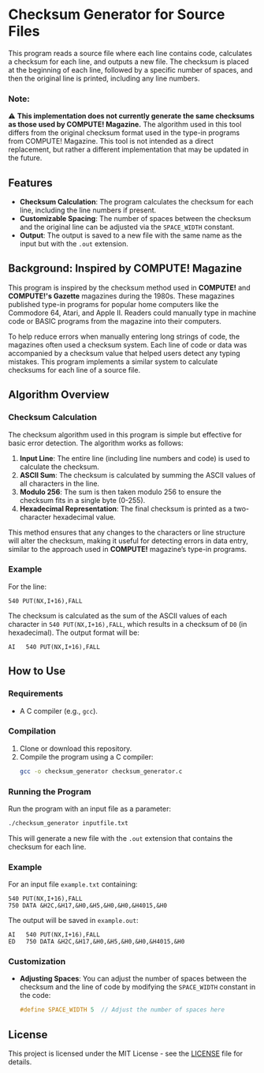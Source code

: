 # Checksum Generator for Source Files

This program reads a source file where each line contains code, calculates a checksum for each line, and outputs a new file. The checksum is placed at the beginning of each line, followed by a specific number of spaces, and then the original line is printed, including any line numbers.

### Note:
⚠️ **This implementation does not currently generate the same checksums as those used by COMPUTE! Magazine.** The algorithm used in this tool differs from the original checksum format used in the type-in programs from COMPUTE! Magazine. This tool is not intended as a direct replacement, but rather a different implementation that may be updated in the future.

## Features
- **Checksum Calculation**: The program calculates the checksum for each line, including the line numbers if present.
- **Customizable Spacing**: The number of spaces between the checksum and the original line can be adjusted via the `SPACE_WIDTH` constant.
- **Output**: The output is saved to a new file with the same name as the input but with the `.out` extension.

## Background: Inspired by **COMPUTE!** Magazine

This program is inspired by the checksum method used in **COMPUTE!** and **COMPUTE!'s Gazette** magazines during the 1980s. These magazines published type-in programs for popular home computers like the Commodore 64, Atari, and Apple II. Readers could manually type in machine code or BASIC programs from the magazine into their computers.

To help reduce errors when manually entering long strings of code, the magazines often used a checksum system. Each line of code or data was accompanied by a checksum value that helped users detect any typing mistakes. This program implements a similar system to calculate checksums for each line of a source file.

## Algorithm Overview

### Checksum Calculation
The checksum algorithm used in this program is simple but effective for basic error detection. The algorithm works as follows:
1. **Input Line**: The entire line (including line numbers and code) is used to calculate the checksum.
2. **ASCII Sum**: The checksum is calculated by summing the ASCII values of all characters in the line.
3. **Modulo 256**: The sum is then taken modulo 256 to ensure the checksum fits in a single byte (0-255).
4. **Hexadecimal Representation**: The final checksum is printed as a two-character hexadecimal value.

This method ensures that any changes to the characters or line structure will alter the checksum, making it useful for detecting errors in data entry, similar to the approach used in **COMPUTE!** magazine’s type-in programs.

### Example
For the line:
```
540 PUT(NX,I+16),FALL
```

The checksum is calculated as the sum of the ASCII values of each character in `540 PUT(NX,I+16),FALL`, which results in a checksum of `D0` (in hexadecimal). The output format will be:
```
AI   540 PUT(NX,I+16),FALL
```

## How to Use

### Requirements
- A C compiler (e.g., `gcc`).

### Compilation

1. Clone or download this repository.
2. Compile the program using a C compiler:
   ```bash
   gcc -o checksum_generator checksum_generator.c
   ```

### Running the Program

Run the program with an input file as a parameter:
```bash
./checksum_generator inputfile.txt
```

This will generate a new file with the `.out` extension that contains the checksum for each line.

### Example
For an input file `example.txt` containing:
```
540 PUT(NX,I+16),FALL
750 DATA &H2C,&H17,&H0,&H5,&H0,&H0,&H4015,&H0
```

The output will be saved in `example.out`:
```
AI   540 PUT(NX,I+16),FALL
ED   750 DATA &H2C,&H17,&H0,&H5,&H0,&H0,&H4015,&H0
```

### Customization
- **Adjusting Spaces**: You can adjust the number of spaces between the checksum and the line of code by modifying the `SPACE_WIDTH` constant in the code:
  ```c
  #define SPACE_WIDTH 5  // Adjust the number of spaces here
  ```

## License
This project is licensed under the MIT License - see the [LICENSE](LICENSE) file for details.
